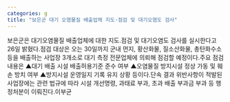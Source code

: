 ```yaml
---
categories: g
title: "보은군 대기 오염물질 배출업체 지도·점검 및 대기오염도 검사"
---
```

보은군은 대기오염물질 배출업체에 대한 지도․점검 및 대기오염도 검사를 실시한다고 26일 밝혔다.점검 대상은 오는 30일까지 군내 먼지, 황산화물, 질소산화물, 총탄화수소 등을 배출하는 사업장 3개소로 대기 측정 전문업체에 의뢰해 점검할 예정이다.주요 점검 내용은 ▲대기 배출 시설 배출허용기준 준수 여부 ▲오염물질 방지시설 정상 가동 및 훼손 방치 여부 ▲방지시설 운영일지 기록 유지 상황 등이다.단속 결과 위반사항이 적발된 사업장에는 관련 법규에 따라 시설 개선명령, 과태료 부과, 초과 배출 부과금 부과 등 행정처분이 이뤄진다.이부균
